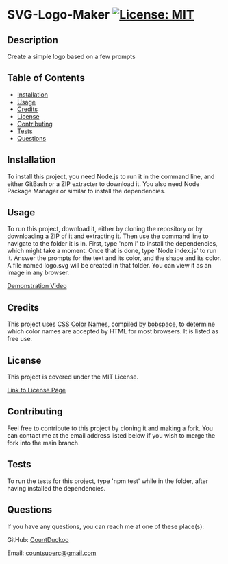 # SVG-Logo-Maker [![License: MIT](https://img.shields.io/badge/License-MIT-yellow.svg)](https://opensource.org/licenses/MIT)

## Description

Create a simple logo based on a few prompts

## Table of Contents
- [Installation](#installation)
- [Usage](#usage)
- [Credits](#credits)
- [License](#license)
- [Contributing](#Contributing)
- [Tests](#Tests)
- [Questions](#Questions)

## Installation

To install this project, you need Node.js to run it in the command line, and either GitBash or a ZIP extracter to download it. You also need Node Package Manager or similar to install the dependencies.

## Usage

To run this project, download it, either by cloning the repository or by downloading a ZIP of it and extracting it. Then use the command line to navigate to the folder it is in. First, type 'npm i' to install the dependencies, which might take a moment. Once that is done, type 'Node index.js' to run it. Answer the prompts for the text and its color, and the shape and its color. A file named logo.svg will be created in that folder. You can view it as an image in any browser.

[Demonstration Video](https://drive.google.com/file/d/1m9Pr75nMcu1TowMnh8rscrfbs2syhJc_/view)

## Credits

This project uses [CSS Color Names](https://gist.github.com/bobspace/2712980), compiled by [bobspace](https://github.com/bobspace), to determine which color names are accepted by HTML for most browsers. It is listed as free use.

## License

This project is covered under the MIT License.

[Link to License Page](/LICENSE)

## Contributing

Feel free to contribute to this project by cloning it and making a fork. You can contact me at the email address listed below if you wish to merge the fork into the main branch.

## Tests

To run the tests for this project, type 'npm test' while in the folder, after having installed the dependencies.

## Questions

If you have any questions, you can reach me at one of these place(s):  

GitHub: [CountDuckoo](github.com/CountDuckoo)

Email: [countsuperc@gmail.com](mailto:countsuperc@gmail.com)



